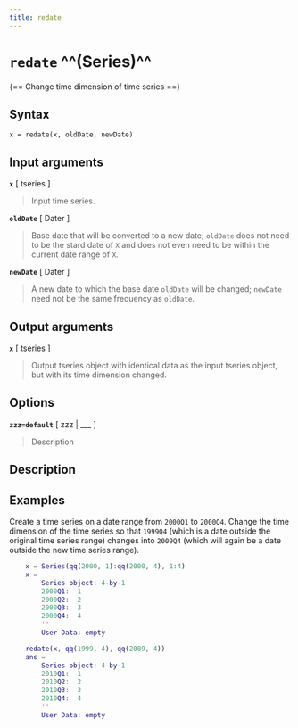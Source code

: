 ```yaml
---
title: redate
---
```


# `redate` ^^(Series)^^

{== Change time dimension of time series ==}


## Syntax 

    x = redate(x, oldDate, newDate)


## Input arguments 

__`x`__ [ tseries ]
> 
> Input time series.
> 

__`oldDate`__ [ Dater ]
> 
> Base date that will be converted to a new
> date; `oldDate` does not need to be the stard date of `X` and does not
> even need to be within the current date range of `X`.
> 

__`newDate`__ [ Dater ]
> 
> A new date to which the base date `oldDate`
> will be changed; `newDate` need not be the same frequency as `oldDate`.
> 

## Output arguments 

__`x`__ [ tseries ] 
> 
> Output tseries object with identical data as the
> input tseries object, but with its time dimension changed.
> 

## Options 

__`zzz=default`__ [ zzz | ___ ]
> 
> Description
> 


## Description 



## Examples

Create a time series on a date range from `2000Q1` to `2000Q4`. Change
the time dimension of the time series so that `1999Q4` (which is a date
outside the original time series range) changes into `2009Q4` (which will
again be a date outside the new time series range).

```matlab
    x = Series(qq(2000, 1):qq(2000, 4), 1:4)
    x =
        Series object: 4-by-1
        2000Q1:  1
        2000Q2:  2
        2000Q3:  3
        2000Q4:  4
        ''
        User Data: empty

    redate(x, qq(1999, 4), qq(2009, 4))
    ans =
        Series object: 4-by-1
        2010Q1:  1
        2010Q2:  2
        2010Q3:  3
        2010Q4:  4
        ''
        User Data: empty
```
